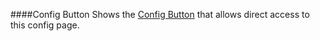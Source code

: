 ####Config Button
Shows the [Config Button](/buttons#button_config) that allows direct access to this config page.